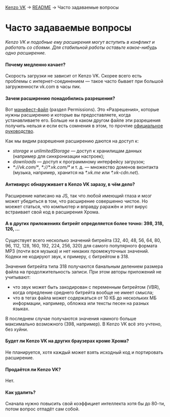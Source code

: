[Kenzo VK](../) → [README](../README.md) → Часто задаваемые вопросы

Часто задаваемые вопросы
==========================

_Kenzo VK и подобные ему расширения могут вступить в конфликт и работать со сбоями. Для стабильной работы оставьте какое-нибудь одно расширение._

<!--
#### Почему глючит/не работает?
Хм, сложный вопрос, прям так и не сообразишь. Для описания проблемы нужно употрибить чуть больше больше слов, желательно содержательных, чтобы разработчик понял о чём речь и смог воспроизвести баг у себя.
-->

#### Почему медленно качает?
Скорость загрузки не зависит от Kenzo VK. Скорее всего есть проблемы с интернет-соединением — такое часто бывает при большой загруженности vk.com в часы пик.

#### Зачем расширению понадобились разрешения?
Вот [манифест-файл](../static/manifefst.json) (раздел Permissions). Это «Разрешения», которые нужны расширению и которые вы предоставляете, когда устанавливаете его. Больше ни в каком другом файле эти разрешения получить нельзя и если есть сомнения в этом, то прочтие [официальное руководство](https://developer.chrome.com/extensions/manifest).

Как мы видим разрешения расширению даются на доступ к:

* _storage_ и _unlimitedStorage_ — доступ к хранилищам данных (например для синхронизации настроек);
* _downloads_ — доступ к программному интерфейсу загрузок;
* _\*://vk.com/*_, _\*://\*.vk.com/*_ и т. д. — множество доменов вконтакта (музыка, например, хранится на _\*.vk.me_ или _\*.vk-cdn.net_).

#### Антивирус обнаруживает в Kenzo VK заразу, в чём дело?
Расширение написано на JS, так что любой имеющий глаза и мозг может убедиться в том, что расширение совершенно чистое. Но моежет статься, что компьютер и вправду раражён и этот вирус встраивает свой код в расширения Хрома.

#### А в других приложениях битрейт определяется более точно: 398, 318, 126, …
Существует всего несколько значений битрейта (32, 40, 48,  56,  64,  80,  96, 112, 128, 160, 192, 224, 256, 320) для самого популярного формата MP3 (почти вся музыка) и нет никаких промежуточных значений. Кодеки не кодируют звук, к примеру, с битрейтом в 318.

Значения битрейта типа 318 получаются банальным делением размера файла на продолжительность записи. При этом авторы приложений не учитывают:

* что звук может быть закодирован с переменным битрейтом (VBR), когда опредление среднего битрейта вообще не имеет смысла;
* что в тегах файла может содержаться от 10 КБ до нескольких МБ информации, например, обложка или тексты песен на разных языках.

В последнем случае получаются значения намного больше максимально возможного (398, например).
В Kenzo VK всё это учтено, без хуйни.

#### Будет ли Kenzo VK на других браузерах кроме Хрома?
Не планируется, хотя каждый может взять исходный код и портировать расширение.

#### Продаётся ли Kenzo VK?
Нет.

#### Как удалить?
Сначала нужно повысить свой коэффициет интеллекта хотя бы до 80-ти, потом вопрос отпадёт сам собой.
